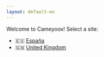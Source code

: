 ```yaml
---
layout: default-en
---
```


<p>Welcome to Cameyoox! Select a site:</p>

<div class="tiles">
<ul>
	<li>🇪🇸 <a class="" href="#" id="es">España</a></li>
	<li>🇬🇧 <a href="#" id="uk">United Kingdom</a></li>
</ul>
</div>

<script>
	$('#es').on( "click", function() {
		$.cookie('country', 'es');
		window.location.href = "es/index.html";
	});

	$('#uk').on( "click", function() {
		$.cookie('country', 'uk');
		window.location.href = "uk/index.html";
	});

	$(document).ready(function() {
		var country = $.cookie("country");
		if(country != null) {
			window.location = country + '/index.html'
		}
	});
</script>	
